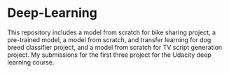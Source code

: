 # Deep-Learning
This repository includes a model from scratch for bike sharing project, a pre-trained model, a model from scratch, and transfer learning for dog breed classifier project, and a model from scratch for TV script generation project. 
My submissions for the first three project for the Udacity deep learning course.

